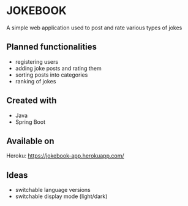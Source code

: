 # JOKEBOOK

A simple web application used to post and rate various types of jokes

## Planned functionalities
- registering users
- adding joke posts and rating them
- sorting posts into categories
- ranking of jokes

## Created with
- Java
- Spring Boot

## Available on
Heroku: https://jokebook-app.herokuapp.com/

## Ideas
- switchable language versions
- switchable display mode (light/dark)
